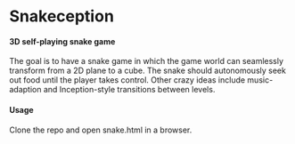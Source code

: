 Snakeception
============

#### 3D self-playing snake game ####
The goal is to have a snake game in which the game world can seamlessly 
transform from a 2D plane to a cube. The snake should autonomously seek out 
food until the player takes control. Other crazy ideas include music-adaption 
and Inception-style transitions between levels.

#### Usage ####
Clone the repo and open snake.html in a browser.
